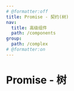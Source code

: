 ```yaml
---
# @formatter:off
title: Promise - 契约(树)
nav:
  title: 高级组件
  path: /components
group:
  path: /complex
# @formatter:on
---
```


# Promise - 树

<code src="./scheme-tree.tsx"  background="#f0f2f5" />
